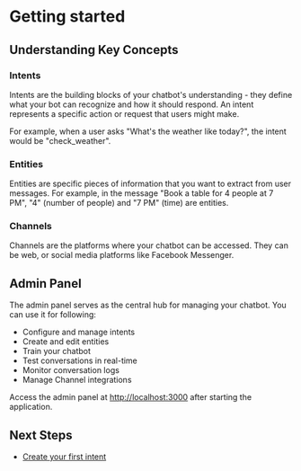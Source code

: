# Getting started

## Understanding Key Concepts

### Intents

Intents are the building blocks of your chatbot's understanding - they define what your bot can recognize and how it should respond. An intent represents a specific action or request that users might make.

For example, when a user asks "What's the weather like today?", the intent would be "check_weather".

### Entities

Entities are specific pieces of information that you want to extract from user messages. For example, in the message "Book a table for 4 people at 7 PM", "4" (number of people) and "7 PM" (time) are entities.

### Channels

Channels are the platforms where your chatbot can be accessed. They can be web, or social media platforms like Facebook Messenger.

## Admin Panel

The admin panel serves as the central hub for managing your chatbot. You can use it for following:

- Configure and manage intents
- Create and edit entities
- Train your chatbot
- Test conversations in real-time
- Monitor conversation logs
- Manage Channel integrations

Access the admin panel at [http://localhost:3000](http://localhost:3000) after starting the application.

## Next Steps
- [Create your first intent](02-creating-order-status-check.md)